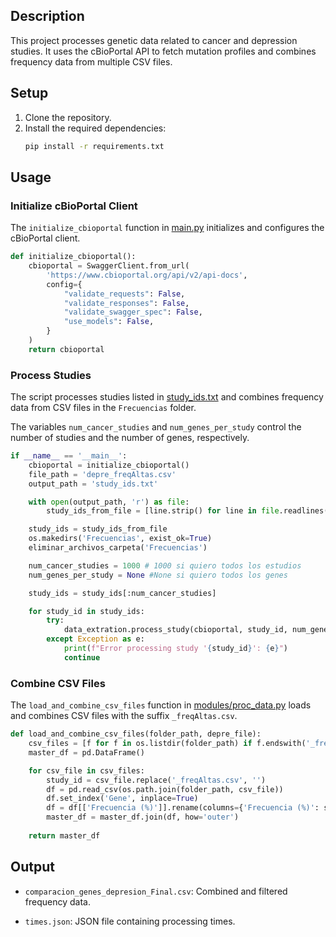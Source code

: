 
## Description

This project processes genetic data related to cancer and depression studies. It uses the cBioPortal API to fetch mutation profiles and combines frequency data from multiple CSV files.

## Setup

1. Clone the repository.
2. Install the required dependencies:
    ```sh
    pip install -r requirements.txt
    ```

## Usage

### Initialize cBioPortal Client

The `initialize_cbioportal` function in [main.py](main.py) initializes and configures the cBioPortal client.

```py
def initialize_cbioportal():
    cbioportal = SwaggerClient.from_url(
        'https://www.cbioportal.org/api/v2/api-docs',
        config={
            "validate_requests": False,
            "validate_responses": False,
            "validate_swagger_spec": False,
            "use_models": False,
        }
    )
    return cbioportal
```

### Process Studies
The script processes studies listed in [study_ids.txt](study_ids.txt) and combines frequency data from CSV files in the `Frecuencias` folder.

The variables `num_cancer_studies` and `num_genes_per_study` control the number of studies and the number of genes, respectively.

```py
if __name__ == '__main__':
    cbioportal = initialize_cbioportal()
    file_path = 'depre_freqAltas.csv'
    output_path = 'study_ids.txt'

    with open(output_path, 'r') as file:
        study_ids_from_file = [line.strip() for line in file.readlines()]

    study_ids = study_ids_from_file
    os.makedirs('Frecuencias', exist_ok=True)
    eliminar_archivos_carpeta('Frecuencias')

    num_cancer_studies = 1000 # 1000 si quiero todos los estudios
    num_genes_per_study = None #None si quiero todos los genes

    study_ids = study_ids[:num_cancer_studies]

    for study_id in study_ids:
        try:
            data_extration.process_study(cbioportal, study_id, num_genes_per_study)
        except Exception as e:
            print(f"Error processing study '{study_id}': {e}")
            continue
```

### Combine CSV Files
The `load_and_combine_csv_files` function in [modules/proc_data.py](modules/proc_data.py) loads and combines CSV files with the suffix `_freqAltas.csv`.

```py
def load_and_combine_csv_files(folder_path, depre_file):
    csv_files = [f for f in os.listdir(folder_path) if f.endswith('_freqAltas.csv')]
    master_df = pd.DataFrame()

    for csv_file in csv_files:
        study_id = csv_file.replace('_freqAltas.csv', '')
        df = pd.read_csv(os.path.join(folder_path, csv_file))
        df.set_index('Gene', inplace=True)
        df = df[['Frecuencia (%)']].rename(columns={'Frecuencia (%)': study_id})
        master_df = master_df.join(df, how='outer')
    
    return master_df
```

## Output

- `comparacion_genes_depresion_Final.csv`: Combined and filtered frequency data.

- `times.json`: JSON file containing processing times.
